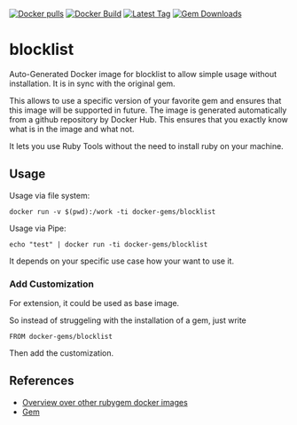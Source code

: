 [![Docker pulls](https://img.shields.io/docker/pulls/rubygem/blocklist.svg)](https://hub.docker.com/r/rubygem/blocklist/)
[![Docker Build](https://img.shields.io/docker/automated/rubygem/blocklist.svg)](https://hub.docker.com/r/rubygem/blocklist/)
[![Latest Tag](https://img.shields.io/github/tag/docker-rubygem/blocklist.svg)](https://hub.docker.com/r/rubygem/blocklist/)
[![Gem Downloads](https://img.shields.io/gem/dt/blocklist.svg)](https://rubygems.org/gems/blocklist/)
# blocklist

Auto-Generated Docker image for blocklist to allow simple usage without installation.
It is in sync with the original gem.

This allows to use a specific version of your favorite gem and ensures that this image will be supported in future.
The image is generated automatically from a github repository by Docker Hub.
This ensures that you exactly know what is in the image and what not.

It lets you use Ruby Tools without the need to install ruby on your machine.

## Usage

Usage via file system:

`docker run -v $(pwd):/work -ti docker-gems/blocklist`

Usage via Pipe:

`echo "test" | docker run -ti docker-gems/blocklist`

It depends on your specific use case how your want to use it.

### Add Customization

For extension, it could be used as base image.

So instead of struggeling with the installation of a gem, just write

`FROM docker-gems/blocklist`

Then add the customization.

## References

 - [Overview over other rubygem docker images](https://github.com/thinkbot/docker-rubygem)
 - [Gem](https://rubygems.org/gems/blocklist/)
